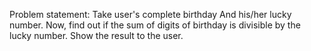 Problem statement: 
Take user's complete birthday
And his/her lucky number.
Now, find out if the sum of digits of birthday is divisible by the lucky number.
Show the result to the user.
